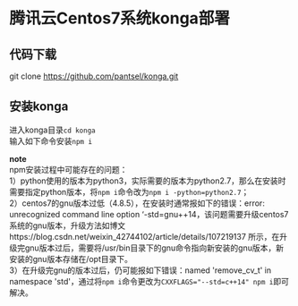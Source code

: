 # 腾讯云Centos7系统konga部署

## 代码下载
git clone https://github.com/pantsel/konga.git

## 安装konga
进入konga目录`cd konga`     
输入如下命令安装`npm i`    

**note**    
npm安装过程中可能存在的问题：   
1）python使用的版本为python3，实际需要的版本为python2.7，那么在安装时需要指定python版本，将`npm i`命令改为`npm i -python=python2.7`；   
2）centos7的gnu版本过低（4.8.5），在安装时通常报如下的错误：error: unrecognized command line option ‘-std=gnu++14，该问题需要升级centos7系统的gnu版本，升级方法如博文https://blog.csdn.net/weixin_42744102/article/details/107219137 所示，在升级完gnu版本过后，需要将/usr/bin目录下的gnu命令指向新安装的gnu版本，新安装的gnu版本存储在/opt目录下。   
3）在升级完gnu的版本过后，仍可能报如下错误：named 'remove_cv_t' in namespace 'std'，通过将`npm i`命令更改为`CXXFLAGS="--std=c++14" npm i`即可解决。


